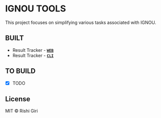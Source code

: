 # IGNOU TOOLS

This project focuses on simplifying various tasks associated with IGNOU.

## BUILT

- Result Tracker - __[`WEB`](https://ignoux.vercel.app)__
- Result Tracker - __[`CLI`](ter.py)__

## TO BUILD

- [x] TODO

## License

MIT &copy; Rishi Giri
